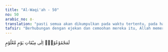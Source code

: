 ```yaml
---
title: "Al-Waqi'ah - 50"
no: 50
arabic_no: ٥٠
translation: "pasti semua akan dikumpulkan pada waktu tertentu, pada hari yang sudah dimaklumi."
tafsir: "Berhubungan dengan ejekan dan cemoohan mereka itu, Allah memerintahkan kepada Rasul-Nya supaya memberikan jawaban yang tegas dan tandas, bahwa sesungguhnya nenek-moyang mereka yang mereka anggap mustahil dapat dibangkitkan dan anak cucu mereka kemudian yang mereka anggap tidak akan dibangkitkan, pasti benar semuanya akan dikumpulkan di Padang Mahsyar pada hari yang sudah ditentukan. Tidak ragu lagi bahwa berkumpulnya umat yang tidak terkira banyaknya itu lebih menakjubkan lagi daripada kebangkitan itu sendiri. Dalam ayat yang sama maksudnya Allah berfirman: \n\nMaka pengembalian itu hanyalah dengan sekali tiupan saja. Maka seketika itu mereka hidup kembali di bumi (yang baru). (anNazi'at/79: 13-14)"
---
```


لَمَجْمُوْعُوْنَۙ اِلٰى مِيْقَاتِ يَوْمٍ مَّعْلُوْمٍ 
